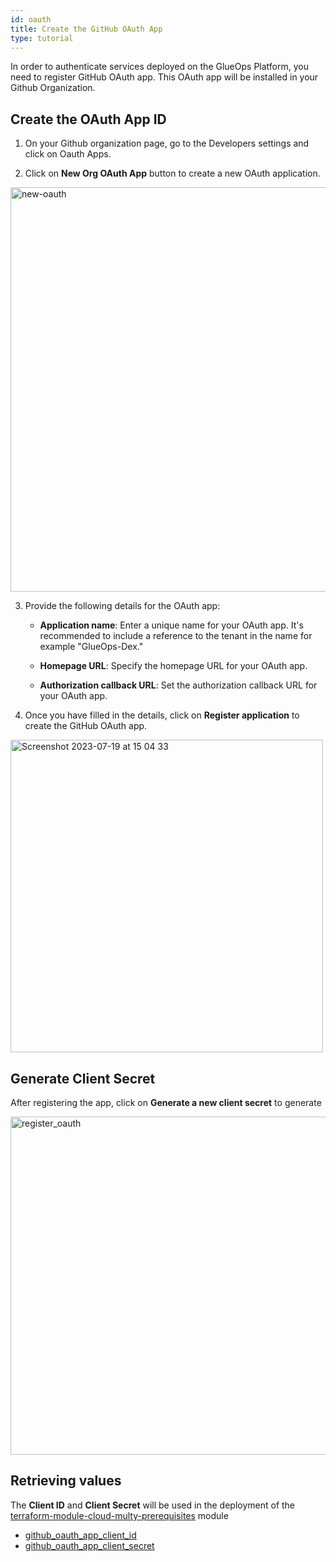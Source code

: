```yaml
---
id: oauth
title: Create the GitHub OAuth App
type: tutorial
---
```


In order to authenticate services deployed on the GlueOps Platform, you need to register GitHub OAuth app. This OAuth app will be installed in your Github Organization.

## Create the OAuth App ID

1. On your Github organization page, go to the Developers settings and click on Oauth Apps.

2. Click on **New Org OAuth App** button to create a new OAuth application.

<img width="647" alt="new-oauth" src="https://github.com/GlueOps/glueops-dev/assets/39309699/3e18c227-61ef-48f7-a592-08818e3407f3"/>

3. Provide the following details for the OAuth app:

   - **Application name**: Enter a unique name for your OAuth app. It's recommended to include a reference to the tenant in the name for example "GlueOps-Dex."
   
   - **Homepage URL**: Specify the homepage URL for your OAuth app.

   - **Authorization callback URL**: Set the authorization callback URL for your OAuth app.

4. Once you have filled in the details, click on **Register application** to create the GitHub OAuth app.


<img width="500" alt="Screenshot 2023-07-19 at 15 04 33" src="https://github.com/GlueOps/glueops-dev/assets/39309699/a1053a22-7271-450a-8387-d1dc906cfc3f"/>

## Generate Client Secret

After registering the app, click on **Generate a new client secret** to generate 

<img width="541" alt="register_oauth" src="https://github.com/GlueOps/glueops-dev/assets/39309699/7dde0f95-7f28-4259-8d61-a4f77c693730"/>

## Retrieving values

The **Client ID** and **Client Secret** will be used in the deployment of the [terraform-module-cloud-multy-prerequisites](https://github.com/GlueOps/terraform-module-cloud-multy-prerequisites) module

- [github_oauth_app_client_id](#create-the-oauth-app-id)
- [github_oauth_app_client_secret](#generate-client-secret)

